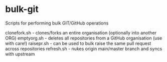 # bulk-git

Scripts for performing bulk GIT/GitHub operations

clonefork.sh - clones/forks an entire organisation (optionally into another ORG)
emptyorg.sh - deletes all repositories from a GitHub organisation (use with care!)
raisepr.sh - can be used to bulk raise the same pull request across repositories
refresh.sh - nukes origin main/master branch and syncs with upstream

